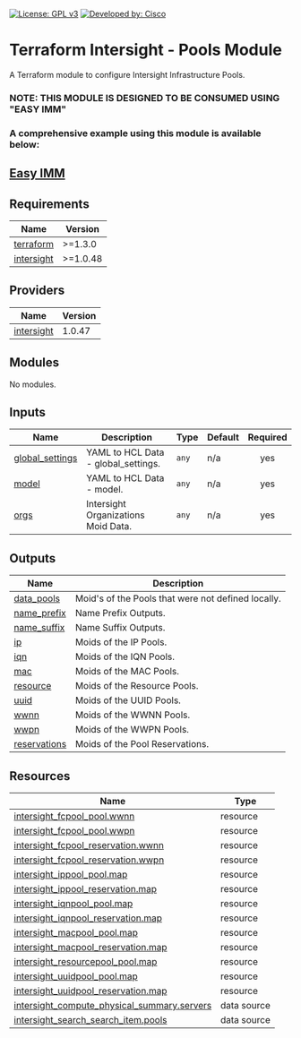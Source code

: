 <!-- BEGIN_TF_DOCS -->
[![License: GPL v3](https://img.shields.io/badge/License-GPLv3-blue.svg)](https://www.gnu.org/licenses/gpl-3.0)
[![Developed by: Cisco](https://img.shields.io/badge/Developed%20by-Cisco-blue)](https://developer.cisco.com)

# Terraform Intersight - Pools Module

A Terraform module to configure Intersight Infrastructure Pools.

### NOTE: THIS MODULE IS DESIGNED TO BE CONSUMED USING "EASY IMM"

### A comprehensive example using this module is available below:

## [Easy IMM](https://github.com/terraform-cisco-modules/easy-imm)

## Requirements

| Name | Version |
|------|---------|
| <a name="requirement_terraform"></a> [terraform](#requirement\_terraform) | >=1.3.0 |
| <a name="requirement_intersight"></a> [intersight](#requirement\_intersight) | >=1.0.48 |
## Providers

| Name | Version |
|------|---------|
| <a name="provider_intersight"></a> [intersight](#provider\_intersight) | 1.0.47 |
## Modules

No modules.
## Inputs

| Name | Description | Type | Default | Required |
|------|-------------|------|---------|:--------:|
| <a name="input_global_settings"></a> [global\_settings](#input\_global\_settings) | YAML to HCL Data - global\_settings. | `any` | n/a | yes |
| <a name="input_model"></a> [model](#input\_model) | YAML to HCL Data - model. | `any` | n/a | yes |
| <a name="input_orgs"></a> [orgs](#input\_orgs) | Intersight Organizations Moid Data. | `any` | n/a | yes |
## Outputs

| Name | Description |
|------|-------------|
| <a name="output_data_pools"></a> [data\_pools](#output\_data\_pools) | Moid's of the Pools that were not defined locally. |
| <a name="output_name_prefix"></a> [name\_prefix](#output\_name\_prefix) | Name Prefix Outputs. |
| <a name="output_name_suffix"></a> [name\_suffix](#output\_name\_suffix) | Name Suffix Outputs. |
| <a name="output_ip"></a> [ip](#output\_ip) | Moids of the IP Pools. |
| <a name="output_iqn"></a> [iqn](#output\_iqn) | Moids of the IQN Pools. |
| <a name="output_mac"></a> [mac](#output\_mac) | Moids of the MAC Pools. |
| <a name="output_resource"></a> [resource](#output\_resource) | Moids of the Resource Pools. |
| <a name="output_uuid"></a> [uuid](#output\_uuid) | Moids of the UUID Pools. |
| <a name="output_wwnn"></a> [wwnn](#output\_wwnn) | Moids of the WWNN Pools. |
| <a name="output_wwpn"></a> [wwpn](#output\_wwpn) | Moids of the WWPN Pools. |
| <a name="output_reservations"></a> [reservations](#output\_reservations) | Moids of the Pool Reservations. |
## Resources

| Name | Type |
|------|------|
| [intersight_fcpool_pool.wwnn](https://registry.terraform.io/providers/CiscoDevNet/intersight/latest/docs/resources/fcpool_pool) | resource |
| [intersight_fcpool_pool.wwpn](https://registry.terraform.io/providers/CiscoDevNet/intersight/latest/docs/resources/fcpool_pool) | resource |
| [intersight_fcpool_reservation.wwnn](https://registry.terraform.io/providers/CiscoDevNet/intersight/latest/docs/resources/fcpool_reservation) | resource |
| [intersight_fcpool_reservation.wwpn](https://registry.terraform.io/providers/CiscoDevNet/intersight/latest/docs/resources/fcpool_reservation) | resource |
| [intersight_ippool_pool.map](https://registry.terraform.io/providers/CiscoDevNet/intersight/latest/docs/resources/ippool_pool) | resource |
| [intersight_ippool_reservation.map](https://registry.terraform.io/providers/CiscoDevNet/intersight/latest/docs/resources/ippool_reservation) | resource |
| [intersight_iqnpool_pool.map](https://registry.terraform.io/providers/CiscoDevNet/intersight/latest/docs/resources/iqnpool_pool) | resource |
| [intersight_iqnpool_reservation.map](https://registry.terraform.io/providers/CiscoDevNet/intersight/latest/docs/resources/iqnpool_reservation) | resource |
| [intersight_macpool_pool.map](https://registry.terraform.io/providers/CiscoDevNet/intersight/latest/docs/resources/macpool_pool) | resource |
| [intersight_macpool_reservation.map](https://registry.terraform.io/providers/CiscoDevNet/intersight/latest/docs/resources/macpool_reservation) | resource |
| [intersight_resourcepool_pool.map](https://registry.terraform.io/providers/CiscoDevNet/intersight/latest/docs/resources/resourcepool_pool) | resource |
| [intersight_uuidpool_pool.map](https://registry.terraform.io/providers/CiscoDevNet/intersight/latest/docs/resources/uuidpool_pool) | resource |
| [intersight_uuidpool_reservation.map](https://registry.terraform.io/providers/CiscoDevNet/intersight/latest/docs/resources/uuidpool_reservation) | resource |
| [intersight_compute_physical_summary.servers](https://registry.terraform.io/providers/CiscoDevNet/intersight/latest/docs/data-sources/compute_physical_summary) | data source |
| [intersight_search_search_item.pools](https://registry.terraform.io/providers/CiscoDevNet/intersight/latest/docs/data-sources/search_search_item) | data source |
<!-- END_TF_DOCS -->